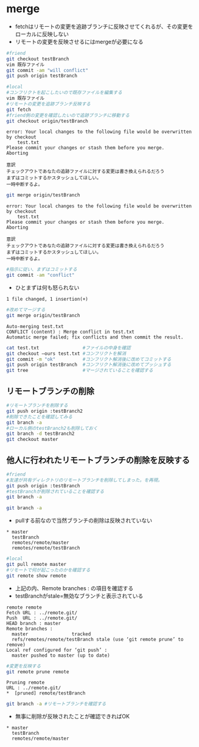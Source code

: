 # merge

* fetchはリモートの変更を追跡ブランチに反映させてくれるが、その変更をローカルに反映しない	
* リモートの変更を反映させるにはmergeが必要になる

```bash
#friend
git checkout testBranch
vim 既存ファイル
git commit -am "will conflict"
git push origin testBranch
```

```bash
#local
#コンフリクトを起こしたいので既存ファイルを編集する
vim 既存ファイル
#リモートの変更を追跡ブランチ反映する
git fetch 
#friend側の変更を確認したいので追跡ブランチに移動する
git checkout origin/testBranch
```


```text
error: Your local changes to the following file would be overwritten by checkout 
    test.txt
Please commit your changes or stash them before you merge.
Aborting

意訳
チェックアウトであなたの追跡ファイルに対する変更は書き換えられるだろう
まずはコミットするかスタッシュしてほしい。
一時中断するよ。
```

```bash
git merge origin/testBranch
```

```text
error: Your local changes to the following file would be overwritten by checkout 
    test.txt
Please commit your changes or stash them before you merge.
Aborting

意訳
チェックアウトであなたの追跡ファイルに対する変更は書き換えられるだろう
まずはコミットするかスタッシュしてほしい。
一時中断するよ。
```

```bash
#指示に従い、まずはコミットする
git commit -am "conflict"
```

* ひとまずは何も怒られない

```text
1 file changed, 1 insertion(+)
```

```bash
#改めてマージする
git merge origin/testBranch
```

```text
Auto-merging test.txt
CONFLICT (content) : Merge conflict in test.txt
Automatic merge failed; fix conflicts and then commit the result.
```

```bash
cat test.txt                #ファイルの中身を確認
git checkout —ours test.txt #コンフリクトを解消
git commit -m "ok"          #コンフリクト解消後に改めてコミットする
git push origin testBranch  #コンフリクト解消後に改めてプッシュする
git tree                    #マージされていることを確認する
```

## リモートブランチの削除

```bash
#リモートブランチを削除する
git push origin :testBranch2
#削除できたことを確認してみる
git branch -a
#ローカル側のtestBranch2も削除しておく
git branch -d testBranch2
git checkout master 
```

## 他人に行われたリモートブランチの削除を反映する

```bash
#friend
#友達が共有ディレクトリのリモートブランチを削除してしまった。を再現。
git push origin :testBranch
#testBranchが削除されていることを確認する
git branch -a
```

```bash
git branch -a
```

* pullする前なので当然ブランチの削除は反映されていない

```text
* master
  testBranch
  remotes/remote/master
  remotes/remote/testBranch
```

```bash
#local
git pull remote master
#リモートで何が起こったのかを確認する
git remote show remote
```

* 上記の内、Remote branches : の項目を確認する
* testBranchがstale=無効なブランチと表示されている
  
```text
remote remote
Fetch URL : ../remote.git/
Push  URL : ../remote.git/
HEAD branch : master
Remote branches :
  master                tracked
  refs/remotes/remote/testBranch stale (use ‘git remote prune’ to remove)
Local ref configured for ‘git push’ : 
  master pushed to master (up to date)
```

```bash
#変更を反映する
git remote prune remote
```

```text
Pruning remote
URL : ../remote.git/
*  [pruned] remote/testBranch
```

```bash
git branch -a #リモートブランチを確認する
```

* 無事に削除が反映されたことが確認できればOK

```text
* master
  testBranch
  remotes/remote/master
```